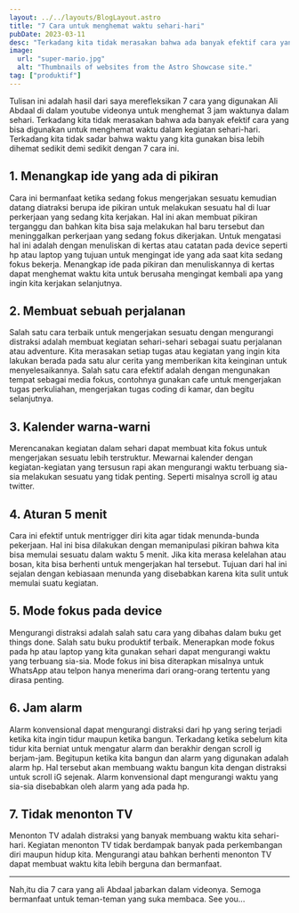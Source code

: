 ```yaml
---
layout: ../../layouts/BlogLayout.astro
title: "7 Cara untuk menghemat waktu sehari-hari"
pubDate: 2023-03-11
desc: "Terkadang kita tidak merasakan bahwa ada banyak efektif cara yang bisa digunakan untuk menghemat waktu dalam kegiatan sehari-hari. Terkadang kita tidak sadar bahwa waktu yang kita gunakan bisa lebih dihemat sedikit demi sedikit dengan 7 cara ini."
image:
  url: "super-mario.jpg"
  alt: "Thumbnails of websites from the Astro Showcase site."
tag: ["produktif"]
---
```


Tulisan  ini adalah hasil dari saya merefleksikan 7 cara yang digunakan Ali Abdaal di dalam youtube videonya untuk menghemat 3 jam waktunya dalam sehari. Terkadang kita tidak merasakan bahwa ada banyak efektif cara yang bisa digunakan untuk menghemat waktu dalam kegiatan sehari-hari. Terkadang kita tidak sadar bahwa waktu yang kita gunakan bisa lebih dihemat sedikit demi sedikit dengan 7 cara ini.

## 1. Menangkap ide yang ada di pikiran
Cara ini bermanfaat ketika sedang fokus mengerjakan sesuatu kemudian datang diatraksi berupa ide pikiran untuk melakukan sesuatu hal di luar perkerjaan yang sedang kita kerjakan. Hal ini akan membuat pikiran terganggu dan bahkan kita bisa saja melakukan hal baru tersebut dan meninggalkan perkerjaan yang sedang fokus dikerjakan. Untuk mengatasi hal ini adalah dengan menuliskan di kertas atau catatan pada device seperti hp atau laptop yang tujuan untuk mengingat ide yang ada saat kita sedang fokus bekerja. Menangkap ide pada pikiran dan menuliskannya di kertas dapat menghemat waktu kita untuk berusaha mengingat kembali apa yang ingin kita kerjakan selanjutnya. 

## 2. Membuat sebuah perjalanan
Salah satu cara terbaik untuk mengerjakan sesuatu dengan mengurangi distraksi adalah membuat kegiatan sehari-sehari sebagai suatu perjalanan atau adventure. Kita merasakan setiap tugas atau kegiatan yang ingin kita lakukan berada pada satu alur cerita yang memberikan kita keinginan untuk menyelesaikannya. Salah satu cara efektif adalah dengan mengunakan tempat sebagai media fokus, contohnya gunakan cafe untuk mengerjakan tugas perkuliahan, mengerjakan tugas coding di kamar, dan begitu selanjutnya.

## 3. Kalender warna-warni
Merencanakan kegiatan dalam sehari dapat membuat kita fokus untuk mengerjakan sesuatu lebih terstruktur. Mewarnai kalender dengan kegiatan-kegiatan yang tersusun rapi akan mengurangi waktu terbuang sia-sia melakukan sesuatu yang tidak penting. Seperti misalnya scroll ig atau twitter.

## 4. Aturan 5 menit
Cara ini efektif untuk mentrigger diri kita agar tidak menunda-bunda pekerjaan. Hal ini bisa dilakukan dengan memanipulasi pikiran bahwa kita bisa memulai sesuatu dalam waktu 5 menit. Jika kita merasa kelelahan atau bosan, kita bisa berhenti untuk mengerjakan hal tersebut. Tujuan dari hal ini sejalan dengan kebiasaan menunda yang disebabkan karena kita sulit untuk memulai suatu kegiatan.  

## 5. Mode fokus pada device
Mengurangi distraksi adalah salah satu cara yang dibahas dalam buku get things done. Salah satu buku produktif terbaik. Menerapkan mode fokus pada hp atau laptop yang kita gunakan sehari dapat mengurangi waktu yang terbuang sia-sia. Mode fokus ini bisa diterapkan misalnya untuk WhatsApp atau telpon hanya menerima dari orang-orang tertentu yang dirasa penting.

## 6. Jam alarm 
Alarm konvensional dapat mengurangi distraksi dari hp yang sering terjadi ketika kita ingin tidur maupun ketika bangun. Terkadang ketika sebelum kita tidur kita berniat untuk mengatur alarm dan berakhir dengan scroll ig berjam-jam. Begitupun ketika kita bangun dan alarm yang digunakan adalah alarm hp. Hal tersebut akan membuang waktu bangun kita dengan distraksi untuk scroll iG sejenak. Alarm konvensional dapt mengurangi waktu yang sia-sia disebabkan oleh alarm yang ada pada hp.

## 7. Tidak menonton TV
Menonton TV adalah distraksi yang banyak membuang waktu kita sehari-hari. Kegiatan menonton TV tidak berdampak banyak pada perkembangan diri maupun hidup kita. Mengurangi atau bahkan berhenti menonton TV dapat membuat waktu kita lebih berguna dan bermanfaat.

---

Nah,itu dia 7 cara yang ali Abdaal jabarkan dalam videonya. Semoga bermanfaat untuk teman-teman yang suka membaca. See you...